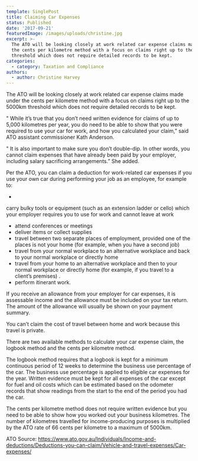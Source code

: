 ```yaml
---
template: SinglePost
title: Claiming Car Expenses
status: Published
date: '2017-09-21'
featuredImage: /images/uploads/christine.jpg
excerpt: >-
  The ATO will be looking closely at work related car expense claims made under
  the cents per kilometre method with a focus on claims right up to the 5000km
  threshold which does not require detailed records to be kept.
categories:
  - category: Taxation and Compliance
authors:
  - author: Christine Harvey
---
```

The ATO will be looking closely at work related car expense claims made under the cents per kilometre method with a focus on claims right up to the 5000km threshold which does not require detailed records to be kept.

"While it’s true that you don’t need written evidence for claims of up to 5,000 kilometres per year, you do need to be able to show that you were required to use your car for work, and how you calculated your claim,” said ATO assistant commissioner Kath Anderson.

"It is also important to make sure you don’t double-dip. In other words, you cannot claim expenses that have already been paid by your employer, including salary sacrificing arrangements.” She added.

Per the ATO, you can claim a deduction for work-related car expenses if you use your own car during performing your job as an employee, for example to:

* carry bulky tools or equipment (such as an extension ladder or cello) which your employer requires you to use for work and cannot leave at work
* attend conferences or meetings
* deliver items or collect supplies
* travel between two separate places of employment, provided one of the places is not your home (for example, when you have a second job)
* travel from your normal workplace to an alternative workplace and back to your normal workplace or directly home
* travel from your home to an alternative workplace and then to your normal workplace or directly home (for example, if you travel to a client’s premises).
* perform itinerant work.

If you receive an allowance from your employer for car expenses, it is assessable income and the allowance must be included on your tax return. The amount of the allowance will usually be shown on your payment summary.

You can’t claim the cost of travel between home and work because this travel is private.

There are two available methods to calculate your car expense claim, the logbook method and the cents per kilometre method.

The logbook method requires that a logbook is kept for a minimum continuous period of 12 weeks to determine the business use percentage of the car. The business use percentage is applied to eligible car expenses for the year. Written evidence must be kept for all expenses of the car except for fuel and oil costs which can be estimated based on the odometer records that show readings from the start to the end of the period you had the car.

The cents per kilometre method does not require written evidence but you need to be able to show how you worked out your business kilometres. The number of kilometres travelled for income-producing purposes is multiplied by the ATO rate of 66 cents per kilometre to a maximum of 5000km.

ATO Source: <https://www.ato.gov.au/Individuals/Income-and-deductions/Deductions-you-can-claim/Vehicle-and-travel-expenses/Car-expenses/>
